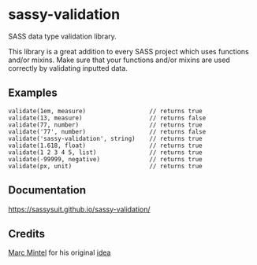 # sassy-validation 

SASS data type validation library.

This library is a great addition to every SASS project which uses functions and/or mixins. Make sure that your functions and/or mixins are used correctly by validating inputted data.

## Examples

    validate(1em, measure)                  // returns true
    validate(13, measure)                   // returns false
    validate(77, number)                    // returns true
    validate('77', number)                  // returns false
    validate('sassy-validation', string)    // returns true
    validate(1.618, float)                  // returns true
    validate(1 2 3 4 5, list)               // returns true
    validate(-99999, negative)              // returns true
    validate(px, unit)                      // returns true

## Documentation 

https://sassysuit.github.io/sassy-validation/

## Credits

[Marc Mintel](https://twitter.com/marcmintel) for his original [idea](https://medium.com/@marcmintel/validating-parameters-in-sass-a0cac60c6222
)
